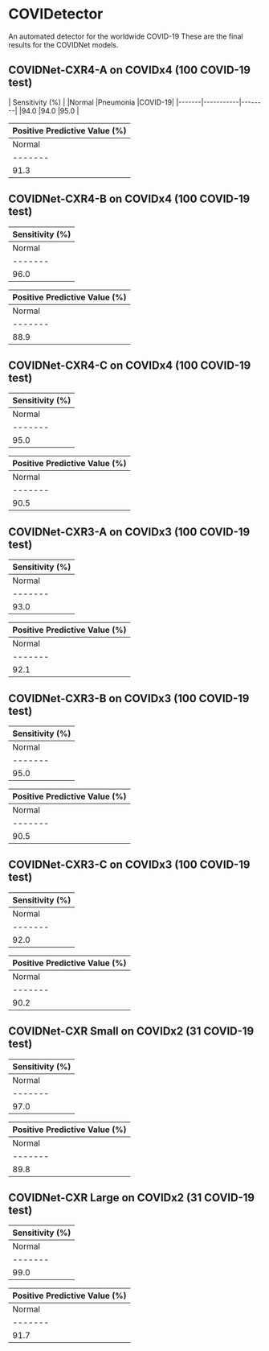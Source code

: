 # COVIDetector
An automated detector for the worldwide COVID-19 
These are the final results for the COVIDNet models.
## COVIDNet-CXR4-A on COVIDx4 (100 COVID-19 test)
|     Sensitivity (%)        |
|Normal	|Pneumonia	|COVID-19|
|-------|-----------|--------|
|94.0	  |94.0	      |95.0    |


|Positive Predictive Value (%)|
|-----------------------------|
|Normal	|Pneumonia	|COVID-19 |
|-------|-----------|---------|
|91.3	  |93.1	      |99.0     |

## COVIDNet-CXR4-B on COVIDx4 (100 COVID-19 test)
|     Sensitivity (%)        |
|----------------------------|
|Normal	|Pneumonia	|COVID-19|
|-------|-----------|--------|
|96.0	  |92.0       |93.0    |


|Positive Predictive Value (%)|
|-----------------------------|
|Normal	|Pneumonia	|COVID-19 |
|-------|-----------|---------|
|88.9	  |93.9	      |98.9     |

## COVIDNet-CXR4-C on COVIDx4 (100 COVID-19 test)
|     Sensitivity (%)        |
|----------------------------|
|Normal	|Pneumonia	|COVID-19|
|-------|-----------|--------|
|95.0	  |89.0	      |96.0    |

|Positive Predictive Value (%)|
|-----------------------------|
|Normal	|Pneumonia	|COVID-19 |
|-------|-----------|---------|
|90.5	  |93.7       |96.0     |
## COVIDNet-CXR3-A on COVIDx3 (100 COVID-19 test)
|     Sensitivity (%)        |
|----------------------------|
|Normal	|Pneumonia	|COVID-19|
|-------|-----------|--------|
|93.0	  |93.0	      |94.0    |

|Positive Predictive Value (%)|
|-----------------------------|
|Normal	|Pneumonia	|COVID-19 |
|-------|-----------|---------|
|92.1	  |90.3	      |97.9     |

## COVIDNet-CXR3-B on COVIDx3 (100 COVID-19 test)
|     Sensitivity (%)        |
|----------------------------|
|Normal	|Pneumonia	|COVID-19|
|-------|-----------|--------|
|95.0	  |94.0	      |91.0    |

|Positive Predictive Value (%)|
|-----------------------------|
|Normal	|Pneumonia	|COVID-19 |
|-------|-----------|---------|
|90.5	  |91.3	      |98.9     |
## COVIDNet-CXR3-C on COVIDx3 (100 COVID-19 test)
|     Sensitivity (%)        |
|----------------------------|
|Normal	|Pneumonia	|COVID-19|
|-------|-----------|--------|
|92.0	  |90.0	      |95.0    |

|Positive Predictive Value (%)|
|-----------------------------|
|Normal	|Pneumonia	|COVID-19 |
|-------|-----------|---------|
|90.2	  |91.8	      |95.0     |
## COVIDNet-CXR Small on COVIDx2 (31 COVID-19 test)
|     Sensitivity (%)        |
|----------------------------|
|Normal	|Pneumonia	|COVID-19|
|-------|-----------|--------|
|97.0	  |90.0	      |87.1    |

|Positive Predictive Value (%)|
|-----------------------------|
|Normal	|Pneumonia	|COVID-19 |
|-------|-----------|---------|
|89.8	  |94.7       |96.4     |
## COVIDNet-CXR Large on COVIDx2 (31 COVID-19 test)
|     Sensitivity (%)        |
|----------------------------|
|Normal	|Pneumonia	|COVID-19|
|-------|-----------|--------|
|99.0	  |89.0	      |96.8    |

|Positive Predictive Value (%)|
|-----------------------------|
|Normal	|Pneumonia	|COVID-19 |
|-------|-----------|---------|
|91.7	  |98.9	      |90.9     |
